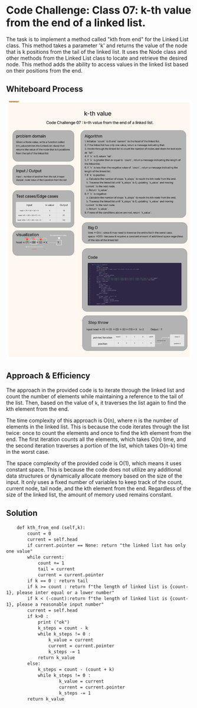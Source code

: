 # Code Challenge: Class 07: k-th value from the end of a linked list.
The task is to implement a method called "kth from end" for the Linked List class. This method takes a parameter 'k' and returns the value of the node that is k positions from the tail of the linked list. It uses the Node class and other methods from the Linked List class to locate and retrieve the desired node. This method adds the ability to access values in the linked list based on their positions from the end.

## Whiteboard Process
![](./assets/code%20challange%207.png)

## Approach & Efficiency
The approach in the provided code is to iterate through the linked list and count the number of elements while maintaining a reference to the tail of the list. Then, based on the value of `k`, it traverses the list again to find the kth element from the end.

The time complexity of this approach is O(n), where n is the number of elements in the linked list. This is because the code iterates through the list twice: once to count the elements and once to find the kth element from the end. The first iteration counts all the elements, which takes O(n) time, and the second iteration traverses a portion of the list, which takes O(n-k) time in the worst case.

The space complexity of the provided code is O(1), which means it uses constant space. This is because the code does not utilize any additional data structures or dynamically allocate memory based on the size of the input. It only uses a fixed number of variables to keep track of the count, current node, tail node, and the kth element from the end. Regardless of the size of the linked list, the amount of memory used remains constant.

## Solution
```
    def kth_from_end (self,k):
        count = 0
        current = self.head
        if current.pointer == None: return "the linked list has only one value"
        while current:
            count += 1
            tail = current
            current = current.pointer
        if k == 0 : return tail
        if k >= count : return f"the length of linked list is {count-1}, please inter equal or a lower number"
        if k < (-count):return f"the length of linked list is {count-1}, please a reasonable input number"
        current = self.head
        if k>0 :
            print ("ok")
            k_steps = count - k
            while k_steps != 0 :
                k_value = current
                current = current.pointer
                k_steps -= 1
            return k_value
        else:
            k_steps = count - (count + k)
            while k_steps != 0 :
                    k_value = current
                    current = current.pointer
                    k_steps -= 1
        return k_value
```

